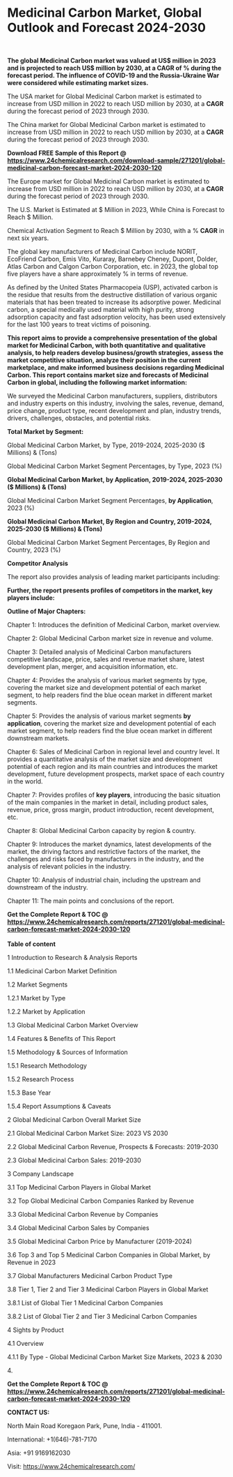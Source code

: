 <h1>Medicinal Carbon Market, Global Outlook and Forecast 2024-2030</h1><br/><p><strong>The global Medicinal Carbon market was valued at US$ million in 2023 and is projected to reach US$ million by 2030, at a <strong>CAGR</strong> of % during the forecast period. The influence of COVID-19 and the Russia-Ukraine War were considered while estimating market sizes.</strong></p><p>The USA market for Global Medicinal Carbon market is estimated to increase from USD million in 2022 to reach USD million by 2030, at a <strong>CAGR</strong> during the forecast period of 2023 through 2030.</p><p>The China market for Global Medicinal Carbon market is estimated to increase from USD million in 2022 to reach USD million by 2030, at a <strong>CAGR</strong> during the forecast period of 2023 through 2030.</p><div><b>Download FREE Sample of this Report @ <a href="https://www.24chemicalresearch.com/download-sample/271201/global-medicinal-carbon-forecast-market-2024-2030-120">https://www.24chemicalresearch.com/download-sample/271201/global-medicinal-carbon-forecast-market-2024-2030-120</a></b></div><p>The Europe market for Global Medicinal Carbon market is estimated to increase from USD million in 2022 to reach USD million by 2030, at a <strong>CAGR</strong> during the forecast period of 2023 through 2030.</p><p>The U.S. Market is Estimated at $ Million in 2023, While China is Forecast to Reach $ Million.</p><p>Chemical Activation Segment to Reach $ Million by 2030, with a % <strong>CAGR</strong> in next six years.</p><p>The global key manufacturers of Medicinal Carbon include NORIT, EcoFriend Carbon, Emis Vito, Kuraray, Barnebey Cheney, Dupont, Dolder, Atlas Carbon and Calgon Carbon Corporation, etc. in 2023, the global top five players have a share approximately % in terms of revenue.</p><p>As defined by the United States Pharmacopeia (USP), activated carbon is the residue that results from the destructive distillation of various organic materials that has been treated to increase its adsorptive power. Medicinal carbon, a special medically used material with high purity, strong adsorption capacity and fast adsorption velocity, has been used extensively for the last 100 years to treat victims of poisoning.</p><p><strong>This report aims to provide a comprehensive presentation of the global market for Medicinal Carbon, with both quantitative and qualitative analysis, to help readers develop business/growth strategies, assess the market competitive situation, analyze their position in the current marketplace, and make informed business decisions regarding Medicinal Carbon. This report contains market size and forecasts of Medicinal Carbon in global, including the following market information:</strong></p><p>We surveyed the Medicinal Carbon manufacturers, suppliers, distributors and industry experts on this industry, involving the sales, revenue, demand, price change, product type, recent development and plan, industry trends, drivers, challenges, obstacles, and potential risks.</p><p><strong>Total Market by Segment:</strong></p><p>Global Medicinal Carbon Market, by Type, 2019-2024, 2025-2030 ($ Millions) & (Tons)</p><p>Global Medicinal Carbon Market Segment Percentages, by Type, 2023 (%)</p><p><strong>Global Medicinal Carbon Market, <strong>by Application</strong>, 2019-2024, 2025-2030 ($ Millions) & (Tons)</strong></p><p>Global Medicinal Carbon Market Segment Percentages, <strong>by Application</strong>, 2023 (%)</p><p><strong>Global Medicinal Carbon Market, By Region and Country, 2019-2024, 2025-2030 ($ Millions) & (Tons)</strong></p><p>Global Medicinal Carbon Market Segment Percentages, By Region and Country, 2023 (%)</p><p><strong>Competitor Analysis</strong></p><p>The report also provides analysis of leading market participants including:</p><p><strong>Further, the report presents profiles of competitors in the market, <strong>key players</strong> include:</strong></p><p><strong>Outline of Major Chapters:</strong></p><p>Chapter 1: Introduces the definition of Medicinal Carbon, market overview.</p><p>Chapter 2: Global Medicinal Carbon market size in revenue and volume.</p><p>Chapter 3: Detailed analysis of Medicinal Carbon manufacturers competitive landscape, price, sales and revenue market share, latest development plan, merger, and acquisition information, etc.</p><p>Chapter 4: Provides the analysis of various market segments by type, covering the market size and development potential of each market segment, to help readers find the blue ocean market in different market segments.</p><p>Chapter 5: Provides the analysis of various market segments <strong>by application</strong>, covering the market size and development potential of each market segment, to help readers find the blue ocean market in different downstream markets.</p><p>Chapter 6: Sales of Medicinal Carbon in regional level and country level. It provides a quantitative analysis of the market size and development potential of each region and its main countries and introduces the market development, future development prospects, market space of each country in the world.</p><p>Chapter 7: Provides profiles of <strong>key players</strong>, introducing the basic situation of the main companies in the market in detail, including product sales, revenue, price, gross margin, product introduction, recent development, etc.</p><p>Chapter 8: Global Medicinal Carbon capacity by region & country.</p><p>Chapter 9: Introduces the market dynamics, latest developments of the market, the driving factors and restrictive factors of the market, the challenges and risks faced by manufacturers in the industry, and the analysis of relevant policies in the industry.</p><p>Chapter 10: Analysis of industrial chain, including the upstream and downstream of the industry.</p><p>Chapter 11: The main points and conclusions of the report.</p><div><b>Get the Complete Report & TOC @ <a href="https://www.24chemicalresearch.com/reports/271201/global-medicinal-carbon-forecast-market-2024-2030-120">https://www.24chemicalresearch.com/reports/271201/global-medicinal-carbon-forecast-market-2024-2030-120</a></b></div><br><b>Table of content</b><p>1 Introduction to Research & Analysis Reports<br />
 
  1.1 Medicinal Carbon Market Definition<br />
 
  1.2 Market Segments<br />
 
  1.2.1 Market by Type<br />
 
  1.2.2 Market by Application<br />
 
  1.3 Global Medicinal Carbon Market Overview<br />
 
  1.4 Features & Benefits of This Report<br />
 
  1.5 Methodology & Sources of Information<br />
 
  1.5.1 Research Methodology<br />
 
  1.5.2 Research Process<br />
 
  1.5.3 Base Year<br />
 
  1.5.4 Report Assumptions & Caveats<br />
 
 2 Global Medicinal Carbon Overall Market Size<br />
 
  2.1 Global Medicinal Carbon Market Size: 2023 VS 2030<br />
 
  2.2 Global Medicinal Carbon Revenue, Prospects & Forecasts: 2019-2030<br />
 
  2.3 Global Medicinal Carbon Sales: 2019-2030<br />
 
 3 Company Landscape<br />
 
  3.1 Top Medicinal Carbon Players in Global Market<br />
 
  3.2 Top Global Medicinal Carbon Companies Ranked by Revenue<br />
 
  3.3 Global Medicinal Carbon Revenue by Companies<br />
 
  3.4 Global Medicinal Carbon Sales by Companies<br />
 
  3.5 Global Medicinal Carbon Price by Manufacturer (2019-2024)<br />
 
  3.6 Top 3 and Top 5 Medicinal Carbon Companies in Global Market, by Revenue in 2023<br />
 
  3.7 Global Manufacturers Medicinal Carbon Product Type<br />
 
  3.8 Tier 1, Tier 2 and Tier 3 Medicinal Carbon Players in Global Market<br />
 
  3.8.1 List of Global Tier 1 Medicinal Carbon Companies<br />
 
  3.8.2 List of Global Tier 2 and Tier 3 Medicinal Carbon Companies<br />
 
 4 Sights by Product<br />
 
  4.1 Overview<br />
 
  4.1.1 By Type - Global Medicinal Carbon Market Size Markets, 2023 & 2030<br />
 
  4.<br><div><b>Get the Complete Report & TOC @ <a href="https://www.24chemicalresearch.com/reports/271201/global-medicinal-carbon-forecast-market-2024-2030-120">https://www.24chemicalresearch.com/reports/271201/global-medicinal-carbon-forecast-market-2024-2030-120</a></b></div></p>
 
 <b>CONTACT US:</b><br>
 
 North Main Road Koregaon Park, Pune, India - 411001.<br/>
 
 International: +1(646)-781-7170<br/>
 
 Asia: +91 9169162030<br/>
 
 Visit: <a href="https://www.24chemicalresearch.com/">https://www.24chemicalresearch.com/</a>
 
 <br>